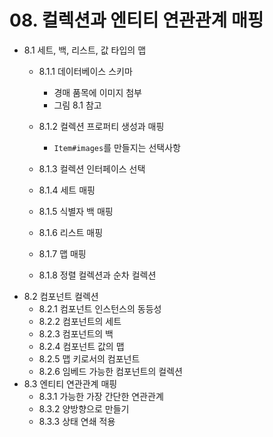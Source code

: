 # 08. 컬렉션과 엔티티 연관관계 매핑
* 8.1 세트, 백, 리스트, 값 타입의 맵
  - 8.1.1 데이터베이스 스키마
    - 경매 품목에 이미지 첨부
    - 그림 8.1 참고
  - 8.1.2 컬렉션 프로퍼티 생성과 매핑
    - `Item#images`를 만들지는 선택사항
    
  - 8.1.3 컬렉션 인터페이스 선택
  - 8.1.4 세트 매핑
  - 8.1.5 식별자 백 매핑
  - 8.1.6 리스트 매핑
  - 8.1.7 맵 매핑
  - 8.1.8 정렬 컬렉션과 순차 컬렉션
* 8.2 컴포넌트 컬렉션
  - 8.2.1 컴포넌트 인스턴스의 동등성
  - 8.2.2 컴포넌트의 세트
  - 8.2.3 컴포넌트의 백
  - 8.2.4 컴포넌트 값의 맵
  - 8.2.5 맵 키로서의 컴포넌트
  - 8.2.6 임베드 가능한 컴포넌트의 컬렉션
* 8.3 엔티티 연관관계 매핑
  - 8.3.1 가능한 가장 간단한 연관관계
  - 8.3.2 양방향으로 만들기
  - 8.3.3 상태 연쇄 적용